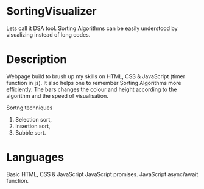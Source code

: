 # SortingVisualizer
Lets call it DSA tool.
Sorting Algorithms can be easily understood by visualizing instead of long codes.

# Description
Webpage build to brush up my skills on HTML, CSS & JavaScript (timer function in js). It also helps one to remember Sorting Algorithms more efficiently.
The bars changes the colour and height according to the algorithm and the speed of visualisation. 

Sortng techniques 
1. Selection sort,
2. Insertion sort,
3. Bubble sort.

# Languages
Basic HTML, CSS & JavaScript
JavaScript promises.
JavaScript async/await function.
